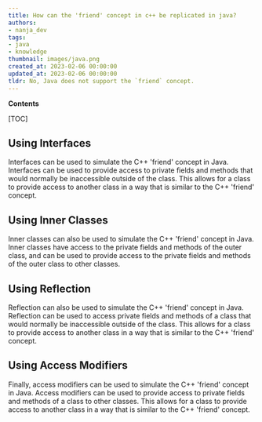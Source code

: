 ```yaml
---
title: How can the 'friend' concept in c++ be replicated in java?
authors:
- nanja_dev
tags:
- java
- knowledge
thumbnail: images/java.png
created_at: 2023-02-06 00:00:00
updated_at: 2023-02-06 00:00:00
tldr: No, Java does not support the `friend` concept.
---
```


**Contents**

[TOC]

## Using Interfaces
Interfaces can be used to simulate the C++ 'friend' concept in Java. Interfaces can be used to provide access to private fields and methods that would normally be inaccessible outside of the class. This allows for a class to provide access to another class in a way that is similar to the C++ 'friend' concept.

## Using Inner Classes
Inner classes can also be used to simulate the C++ 'friend' concept in Java. Inner classes have access to the private fields and methods of the outer class, and can be used to provide access to the private fields and methods of the outer class to other classes.

## Using Reflection
Reflection can also be used to simulate the C++ 'friend' concept in Java. Reflection can be used to access private fields and methods of a class that would normally be inaccessible outside of the class. This allows for a class to provide access to another class in a way that is similar to the C++ 'friend' concept.

## Using Access Modifiers
Finally, access modifiers can be used to simulate the C++ 'friend' concept in Java. Access modifiers can be used to provide access to private fields and methods of a class to other classes. This allows for a class to provide access to another class in a way that is similar to the C++ 'friend' concept.
